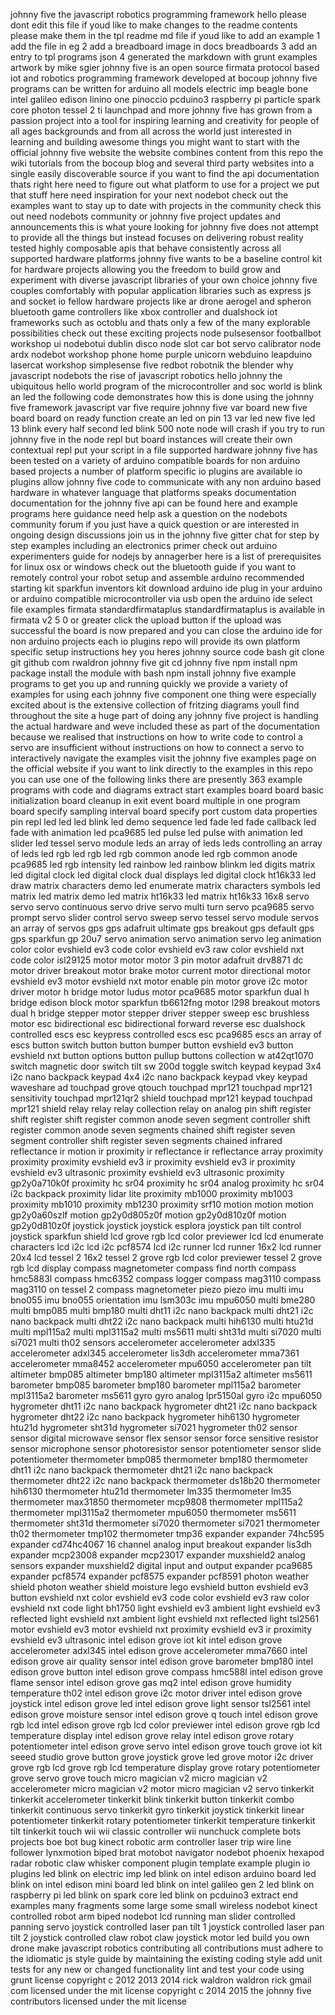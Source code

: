 johnny five the javascript robotics programming framework hello please dont edit this file if youd like to make changes to the readme contents please make them in the tpl readme md file if youd like to add an example 1 add the file in eg 2 add a breadboard image in docs breadboards 3 add an entry to tpl programs json 4 generated the markdown with grunt examples artwork by mike sgier johnny five is an open source firmata protocol based iot and robotics programming framework developed at bocoup johnny five programs can be written for arduino all models electric imp beagle bone intel galileo edison linino one pinoccio pcduino3 raspberry pi particle spark core photon tessel 2 ti launchpad and more johnny five has grown from a passion project into a tool for inspiring learning and creativity for people of all ages backgrounds and from all across the world just interested in learning and building awesome things you might want to start with the official johnny five website the website combines content from this repo the wiki tutorials from the bocoup blog and several third party websites into a single easily discoverable source if you want to find the api documentation thats right here need to figure out what platform to use for a project we put that stuff here need inspiration for your next nodebot check out the examples want to stay up to date with projects in the community check this out need nodebots community or johnny five project updates and announcements this is what youre looking for johnny five does not attempt to provide all the things but instead focuses on delivering robust reality tested highly composable apis that behave consistently across all supported hardware platforms johnny five wants to be a baseline control kit for hardware projects allowing you the freedom to build grow and experiment with diverse javascript libraries of your own choice johnny five couples comfortably with popular application libraries such as express js and socket io fellow hardware projects like ar drone aerogel and spheron bluetooth game controllers like xbox controller and dualshock iot frameworks such as octoblu and thats only a few of the many explorable possibilities check out these exciting projects node pulsesensor footballbot workshop ui nodebotui dublin disco node slot car bot servo calibrator node ardx nodebot workshop phone home purple unicorn webduino leapduino lasercat workshop simplesense five redbot robotnik the blender why javascript nodebots the rise of javascript robotics hello johnny the ubiquitous hello world program of the microcontroller and soc world is blink an led the following code demonstrates how this is done using the johnny five framework javascript var five require johnny five var board new five board board on ready function create an led on pin 13 var led new five led 13 blink every half second led blink 500 note node will crash if you try to run johnny five in the node repl but board instances will create their own contextual repl put your script in a file supported hardware johnny five has been tested on a variety of arduino compatible boards for non arduino based projects a number of platform specific io plugins are available io plugins allow johnny five code to communicate with any non arduino based hardware in whatever language that platforms speaks documentation documentation for the johnny five api can be found here and example programs here guidance need help ask a question on the nodebots community forum if you just have a quick question or are interested in ongoing design discussions join us in the johnny five gitter chat for step by step examples including an electronics primer check out arduino experimenters guide for nodejs by annagerber here is a list of prerequisites for linux osx or windows check out the bluetooth guide if you want to remotely control your robot setup and assemble arduino recommended starting kit sparkfun inventors kit download arduino ide plug in your arduino or arduino compatible microcontroller via usb open the arduino ide select file examples firmata standardfirmataplus standardfirmataplus is available in firmata v2 5 0 or greater click the upload button if the upload was successful the board is now prepared and you can close the arduino ide for non arduino projects each io plugins repo will provide its own platform specific setup instructions hey you heres johnny source code bash git clone git github com rwaldron johnny five git cd johnny five npm install npm package install the module with bash npm install johnny five example programs to get you up and running quickly we provide a variety of examples for using each johnny five component one thing were especially excited about is the extensive collection of fritzing diagrams youll find throughout the site a huge part of doing any johnny five project is handling the actual hardware and weve included these as part of the documentation because we realised that instructions on how to write code to control a servo are insufficient without instructions on how to connect a servo to interactively navigate the examples visit the johnny five examples page on the official website if you want to link directly to the examples in this repo you can use one of the following links there are presently 363 example programs with code and diagrams extract start examples board board basic initialization board cleanup in exit event board multiple in one program board specify sampling interval board specify port custom data properties pin repl led led led blink led demo sequence led fade led fade callback led fade with animation led pca9685 led pulse led pulse with animation led slider led tessel servo module leds an array of leds leds controlling an array of leds led rgb led rgb led rgb common anode led rgb common anode pca9685 led rgb intensity led rainbow led rainbow blinkm led digits matrix led digital clock led digital clock dual displays led digital clock ht16k33 led draw matrix characters demo led enumerate matrix characters symbols led matrix led matrix demo led matrix ht16k33 led matrix ht16k33 16x8 servo servo servo continuous servo drive servo multi turn servo pca9685 servo prompt servo slider control servo sweep servo tessel servo module servos an array of servos gps gps adafruit ultimate gps breakout gps default gps gps sparkfun gp 20u7 servo animation servo animation servo leg animation color color evshield ev3 code color evshield ev3 raw color evshield nxt code color isl29125 motor motor motor 3 pin motor adafruit drv8871 dc motor driver breakout motor brake motor current motor directional motor evshield ev3 motor evshield nxt motor enable pin motor grove i2c motor driver motor h bridge motor ludus motor pca9685 motor sparkfun dual h bridge edison block motor sparkfun tb6612fng motor l298 breakout motors dual h bridge stepper motor stepper driver stepper sweep esc brushless motor esc bidirectional esc bidirectional forward reverse esc dualshock controlled escs esc keypress controlled escs esc pca9685 escs an array of escs button switch button button bumper button evshield ev3 button evshield nxt button options button pullup buttons collection w at42qt1070 switch magnetic door switch tilt sw 200d toggle switch keypad keypad 3x4 i2c nano backpack keypad 4x4 i2c nano backpack keypad vkey keypad waveshare ad touchpad grove qtouch touchpad mpr121 touchpad mpr121 sensitivity touchpad mpr121qr2 shield touchpad mpr121 keypad touchpad mpr121 shield relay relay relay collection relay on analog pin shift register shift register shift register common anode seven segment controller shift register common anode seven segments chained shift register seven segment controller shift register seven segments chained infrared reflectance ir motion ir proximity ir reflectance ir reflectance array proximity proximity proximity evshield ev3 ir proximity evshield ev3 ir proximity evshield ev3 ultrasonic proximity evshield ev3 ultrasonic proximity gp2y0a710k0f proximity hc sr04 proximity hc sr04 analog proximity hc sr04 i2c backpack proximity lidar lite proximity mb1000 proximity mb1003 proximity mb1010 proximity mb1230 proximity srf10 motion motion motion gp2y0a60szlf motion gp2y0d805z0f motion gp2y0d810z0f motion gp2y0d810z0f joystick joystick joystick esplora joystick pan tilt control joystick sparkfun shield lcd grove rgb lcd color previewer lcd lcd enumerate characters lcd i2c lcd i2c pcf8574 lcd i2c runner lcd runner 16x2 lcd runner 20x4 lcd tessel 2 16x2 tessel 2 grove rgb lcd color previewer tessel 2 grove rgb lcd display compass magnetometer compass find north compass hmc5883l compass hmc6352 compass logger compass mag3110 compass mag3110 on tessel 2 compass magnetometer piezo piezo imu multi imu bno055 imu bno055 orientation imu lsm303c imu mpu6050 multi bme280 multi bmp085 multi bmp180 multi dht11 i2c nano backpack multi dht21 i2c nano backpack multi dht22 i2c nano backpack multi hih6130 multi htu21d multi mpl115a2 multi mpl3115a2 multi ms5611 multi sht31d multi si7020 multi si7021 multi th02 sensors accelerometer accelerometer adxl335 accelerometer adxl345 accelerometer lis3dh accelerometer mma7361 accelerometer mma8452 accelerometer mpu6050 accelerometer pan tilt altimeter bmp085 altimeter bmp180 altimeter mpl3115a2 altimeter ms5611 barometer bmp085 barometer bmp180 barometer mpl115a2 barometer mpl3115a2 barometer ms5611 gyro gyro analog lpr5150al gyro i2c mpu6050 hygrometer dht11 i2c nano backpack hygrometer dht21 i2c nano backpack hygrometer dht22 i2c nano backpack hygrometer hih6130 hygrometer htu21d hygrometer sht31d hygrometer si7021 hygrometer th02 sensor sensor digital microwave sensor flex sensor sensor force sensitive resistor sensor microphone sensor photoresistor sensor potentiometer sensor slide potentiometer thermometer bmp085 thermometer bmp180 thermometer dht11 i2c nano backpack thermometer dht21 i2c nano backpack thermometer dht22 i2c nano backpack thermometer ds18b20 thermometer hih6130 thermometer htu21d thermometer lm335 thermometer lm35 thermometer max31850 thermometer mcp9808 thermometer mpl115a2 thermometer mpl3115a2 thermometer mpu6050 thermometer ms5611 thermometer sht31d thermometer si7020 thermometer si7021 thermometer th02 thermometer tmp102 thermometer tmp36 expander expander 74hc595 expander cd74hc4067 16 channel analog input breakout expander lis3dh expander mcp23008 expander mcp23017 expander muxshield2 analog sensors expander muxshield2 digital input and output expander pca9685 expander pcf8574 expander pcf8575 expander pcf8591 photon weather shield photon weather shield moisture lego evshield button evshield ev3 button evshield nxt color evshield ev3 code color evshield ev3 raw color evshield nxt code light bh1750 light evshield ev3 ambient light evshield ev3 reflected light evshield nxt ambient light evshield nxt reflected light tsl2561 motor evshield ev3 motor evshield nxt proximity evshield ev3 ir proximity evshield ev3 ultrasonic intel edison grove iot kit intel edison grove accelerometer adxl345 intel edison grove accelerometer mma7660 intel edison grove air quality sensor intel edison grove barometer bmp180 intel edison grove button intel edison grove compass hmc588l intel edison grove flame sensor intel edison grove gas mq2 intel edison grove humidity temperature th02 intel edison grove i2c motor driver intel edison grove joystick intel edison grove led intel edison grove light sensor tsl2561 intel edison grove moisture sensor intel edison grove q touch intel edison grove rgb lcd intel edison grove rgb lcd color previewer intel edison grove rgb lcd temperature display intel edison grove relay intel edison grove rotary potentiometer intel edison grove servo intel edison grove touch grove iot kit seeed studio grove button grove joystick grove led grove motor i2c driver grove rgb lcd grove rgb lcd temperature display grove rotary potentiometer grove servo grove touch micro magician v2 micro magician v2 accelerometer micro magician v2 motor micro magician v2 servo tinkerkit tinkerkit accelerometer tinkerkit blink tinkerkit button tinkerkit combo tinkerkit continuous servo tinkerkit gyro tinkerkit joystick tinkerkit linear potentiometer tinkerkit rotary potentiometer tinkerkit temperature tinkerkit tilt tinkerkit touch wii wii classic controller wii nunchuck complete bots projects boe bot bug kinect robotic arm controller laser trip wire line follower lynxmotion biped brat motobot navigator nodebot phoenix hexapod radar robotic claw whisker component plugin template example plugin io plugins led blink on electric imp led blink on intel edison arduino board led blink on intel edison mini board led blink on intel galileo gen 2 led blink on raspberry pi led blink on spark core led blink on pcduino3 extract end examples many fragments some large some small wireless nodebot kinect controlled robot arm biped nodebot lcd running man slider controlled panning servo joystick controlled laser pan tilt 1 joystick controlled laser pan tilt 2 joystick controlled claw robot claw joystick motor led build you own drone make javascript robotics contributing all contributions must adhere to the idiomatic js style guide by maintaining the existing coding style add unit tests for any new or changed functionality lint and test your code using grunt license copyright c 2012 2013 2014 rick waldron waldron rick gmail com licensed under the mit license copyright c 2014 2015 the johnny five contributors licensed under the mit license